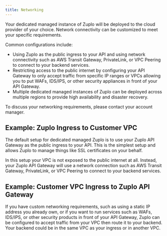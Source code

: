 ```yaml
---
title: Networking
---
```


Your dedicated managed instance of Zuplo will be deployed to the cloud provider
of your choice. Network connectivity can be customized to meet your specific
requirements.

Common configurations include:

- Using Zuplo as the public ingress to your API and using network connectivity
  such as AWS Transit Gateway, PrivateLink, or VPC Peering to connect to your
  backend services.
- Restricting access to the public internet by configuring your API Gateway to
  only accept traffic from specific IP ranges or VPCs allowing you to put WAFs,
  IDS/IPS, or other security appliances in front of your API Gateway.
- Multiple dedicated managed instances of Zuplo can be deployed across multiple
  regions to provide high availability and disaster recovery.

To discuss your networking requirements, please contact your account manager.

## Example: Zuplo Ingress to Customer VPC

The default setup for dedicated managed Zuplo is to use your Zuplo API Gateway
as the public ingress to your API. This is the simplest setup and allows Zuplo
to manage things like SSL certificates on your behalf.

In this setup your VPC is not exposed to the public internet at all. Instead,
your Zuplo API Gateway will use a network connection such as AWS Transit
Gateway, PrivateLink, or VPC Peering to connect to your backend services.

<ZuploIngressWithManagedDedicated />

## Example: Customer VPC Ingress to Zuplo API Gateway

If you have custom networking requirements, such as using a static IP address
you already own, or if you want to run services such as WAFs, IDS/IPS, or other
security products in front of your API Gateway, Zuplo can be configured to
accept traffic from your VPC then route it to your backend. Your backend could
be in the same VPC as your ingress or in another VPC.

<CustomerIngressWithManagedDedicated />
